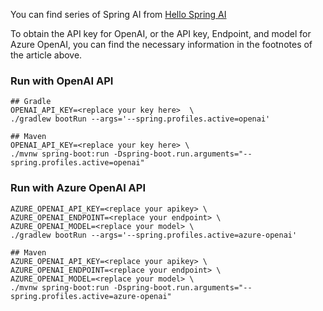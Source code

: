 You can find series of Spring AI from [Hello Spring AI](https://google.com)

To obtain the API key for OpenAI, or the API key, Endpoint, and model for Azure OpenAI, you can find the necessary information in the footnotes of the article above.

### Run with OpenAI API

```shell
## Gradle
OPENAI_API_KEY=<replace your key here>  \
./gradlew bootRun --args='--spring.profiles.active=openai'

## Maven
OPENAI_API_KEY=<replace your key here> \
./mvnw spring-boot:run -Dspring-boot.run.arguments="--spring.profiles.active=openai"

```

### Run with Azure OpenAI API

```shell
AZURE_OPENAI_API_KEY=<replace your apikey> \                                  
AZURE_OPENAI_ENDPOINT=<replace your endpoint> \
AZURE_OPENAI_MODEL=<replace your model> \
./gradlew bootRun --args='--spring.profiles.active=azure-openai'

## Maven
AZURE_OPENAI_API_KEY=<replace your apikey> \                                  
AZURE_OPENAI_ENDPOINT=<replace your endpoint> \
AZURE_OPENAI_MODEL=<replace your model> \
./mvnw spring-boot:run -Dspring-boot.run.arguments="--spring.profiles.active=azure-openai"
```